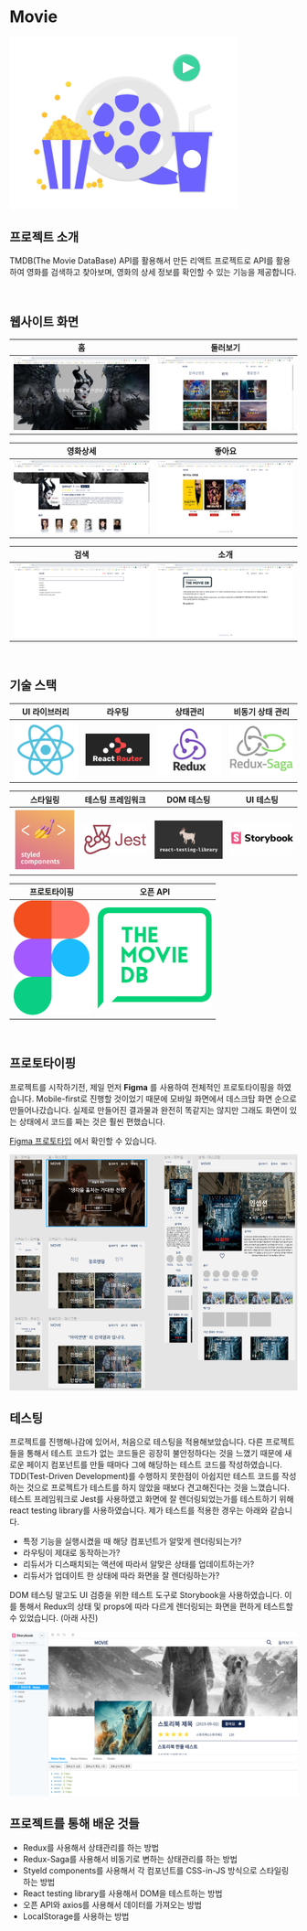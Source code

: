 # Movie

<img src="images/movie.png" width="400px">

## 프로젝트 소개

TMDB(The Movie DataBase) API를 활용해서 만든 리액트 프로젝트로 API를 활용하여 영화를 검색하고 찾아보며, 영화의 상세 정보를 확인할 수 있는 기능을 제공합니다.

<br>

## 웹사이트 화면

|             홈              |           둘러보기            |
| :-------------------------: | :---------------------------: |
| <img src="images/home.png"> | <img src="images/around.png"> |

|           영화상세            |            좋아요            |
| :---------------------------: | :--------------------------: |
| <img src="images/detail.png"> | <img src="images/likes.png"> |

|             검색              |             소개             |
| :---------------------------: | :--------------------------: |
| <img src="images/search.png"> | <img src="images/about.png"> |

<br>

## 기술 스택

|               UI 라이브러리                |                      라우팅                       |                  상태관리                  |                비동기 상태 관리                 |
| :----------------------------------------: | :-----------------------------------------------: | :----------------------------------------: | :---------------------------------------------: |
| <img src="images/react.svg" width="200px"> | <img src="images/react router.png" width="200px"> | <img src="images/redux.png" width="200px"> | <img src="images/redux saga.png" width="200px"> |

|                        스타일링                        |             테스팅 프레임워크             |                         DOM 테스팅                          |                   UI 테스팅                    |
| :----------------------------------------------------: | :---------------------------------------: | :---------------------------------------------------------: | :--------------------------------------------: |
| <img src="images/styled components.png" width="200px"> | <img src="images/jest.png" width="200px"> | <img src="images/react testing library.jpeg" width="200px"> | <img src="images/storybook.png" width="200px"> |

|                프로토타이핑                 |                 오픈 API                  |
| :-----------------------------------------: | :---------------------------------------: |
| <img src="images/figma.png" height="200px"> | <img src="images/tmdb.png" width="200px"> |

<br>

## 프로토타이핑

프로젝트를 시작하기전, 제일 먼저 **Figma** 를 사용하여 전체적인 프로토타이핑을 하였습니다. Mobile-first로 진행할 것이었기 때문에 모바일 화면에서 데스크탑 화면 순으로 만들어나갔습니다. 실제로 만들어진 결과물과 완전히 똑같지는 않지만 그래도 화면이 있는 상태에서 코드를 짜는 것은 훨씬 편했습니다.

[Figma 프로토타입](https://www.figma.com/file/qe5sMsXBkH4gWhxuxNCQ2t/Movie-Web?node-id=0%3A1) 에서 확인할 수 있습니다.

<img src="images/prototype.png">

<br>

## 테스팅

프로젝트를 진행해나감에 있어서, 처음으로 테스팅을 적용해보았습니다. 다른 프로젝트들을 통해서 테스트 코드가 없는 코드들은 굉장히 불안정하다는 것을 느꼈기 때문에 새로운 페이지 컴포넌트를 만들 때마다 그에 해당하는 테스트 코드를 작성하였습니다. TDD(Test-Driven Development)를 수행하지 못한점이 아쉽지만 테스트 코드를 작성하는 것으로 프로젝트가 테스트를 하지 않았을 때보다 견고해진다는 것을 느꼈습니다. 테스트 프레임워크로 Jest를 사용하였고 화면에 잘 렌더링되었는가를 테스트하기 위해 react testing library를 사용하였습니다. 제가 테스트를 적용한 경우는 아래와 같습니다.

* 특정 기능을 실행시켰을 때 해당 컴포넌트가 알맞게 렌더링되는가?
* 라우팅이 제대로 동작하는가?
* 리듀서가 디스패치되는 액션에 따라서 알맞은 상태를 업데이트하는가?
* 리듀서가 업데이트 한 상태에 따라 화면을 잘 렌더링하는가?

DOM 테스팅 말고도 UI 검증을 위한 테스트 도구로 Storybook을 사용하였습니다. 이를 통해서 Redux의 상태 및 props에 따라 다르게 렌더링되는 화면을 편하게 테스트할 수 있었습니다. (아래 사진)

<img src="images/stories.png">

<br>

## 프로젝트를 통해 배운 것들

* Redux를 사용해서 상태관리를 하는 방법
* Redux-Saga를 사용해서 비동기로 변하는 상태관리를 하는 방법
* Styeld components를 사용해서 각 컴포넌트를 CSS-in-JS 방식으로 스타일링 하는 방법
* React testing library를 사용해서 DOM을 테스트하는 방법
* 오픈 API와 axios를 사용해서 데이터를 가져오는 방법
* LocalStorage를 사용하는 방법